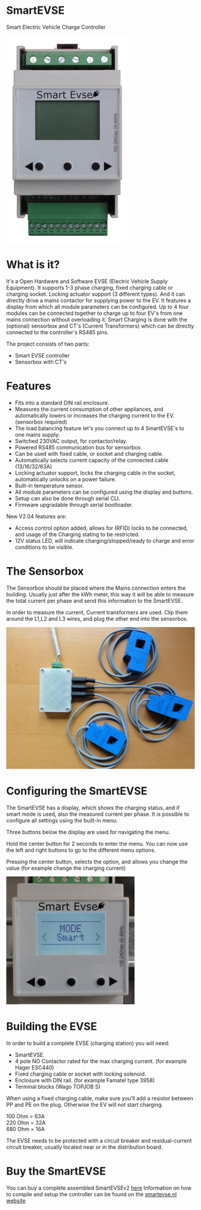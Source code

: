 SmartEVSE
=========

Smart Electric Vehicle Charge Controller

![Image of SmartEVSE](/pictures/SmartEVSEv2_small.jpg)

<h1>What is it?</h1>

It's a Open Hardware and Software EVSE (Electric Vehicle Supply Equipment). It supports 1-3 phase charging, fixed charging cable or charging socket. Locking actuator support (3 different types). And it can directly drive a mains contactor for supplying power to the EV. It features a display from which all module parameters can be configured.
Up to 4 four modules can be connected together to charge up to four EV's from one mains connection without overloading it.
Smart Charging is done with the (optional) sensorbox and CT's (Current Transformers) which can be directly connected to the controller's RS485 pins.

The project consists of two parts:
- Smart EVSE controller
- Sensorbox with CT's

<h1>Features</h1>

- Fits into a standard DIN rail enclosure.
- Measures the current consumption of other appliances, and automatically lowers or increases the charging current to the EV. (sensorbox required)
- The load balancing feature let's you connect up to 4 SmartEVSE's to one mains supply.
- Switched 230VAC output, for contactor/relay.
- Powered RS485 communication bus for sensorbox.
- Can be used with fixed cable, or socket and charging cable.
- Automatically selects current capacity of the connected cable (13/16/32/63A)
- Locking actuator support, locks the charging cable in the socket, automatically unlocks on a power failure.
- Built-in temperature sensor.
- All module parameters can be configured using the display and buttons.
- Setup can also be done through serial CLI.
- Firmware upgradable through serial bootloader. 

New V2.04 features are:
- Access control option added, allows for (RFID) locks to be connected, and usage of the Charging stating to be restricted.
- 12V status LED, will indicate charging/stopped/ready to charge and error conditions to be visible.


<h1>The Sensorbox</h1>

The Sensorbox should be placed where the Mains connection enters the building. Usually just after the kWh meter, this way it will be able to measure the total current per phase and send this information to the SmartEVSE.

In order to measure the current, Current transformers are used. Clip them around the L1,L2 and L3 wires, and plug the other end into the sensorbox.

![Image of Sensorbox](/pictures/sensorbox.jpg)

<h1>Configuring the SmartEVSE</h1>

The SmartEVSE has a display, which shows the charging status, and if smart mode is used, also the measured current per phase.
It is possible to configure all settings using the built-in menu.

Three buttons below the display are used for navigating the menu.

Hold the center button for 2 seconds to enter the menu.
You can now use the left and right buttons to go to the different menu options. 

Pressing the center button, selects the option, and allows you change the value (for example change the charging current)

![Image of Menu](/pictures/SmartEVSEv2_mode_smart.jpg)

<h1>Building the EVSE</h1>

In order to build a complete EVSE (charging station)
you will need:

- SmartEVSE.
- 4 pole NO Contactor rated for the max charging current. (for example Hager ESC440)
- Fixed charging cable or socket with locking solenoid.
- Enclosure with DIN rail. (for example Famatel type 3958)
- Terminal blocks (Wago TOPJOB S)

When using a fixed charging cable, make sure you’ll add a resistor between PP and PE on the plug. Otherwise the EV will not start charging.

100 Ohm = 63A<br>
220 Ohm = 32A<br>
680 Ohm = 16A<br>

The EVSE needs to be protected with a circuit breaker and residual-current circuit breaker, usually located near or in the distribution board.

<h1>Buy the SmartEVSE</h1>

You can buy a complete assembled SmartEVSEv2 [here](http://www.stegen.com/en/ev-products/66-smart-evse-controller.html)
Information on how to compile and setup the controller can be found on the [smartevse.nl website](http://www.smartevse.nl)
